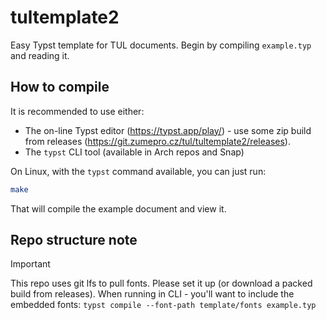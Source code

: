 # tultemplate2

Easy Typst template for TUL documents. Begin by compiling `example.typ` and reading it.

## How to compile

It is recommended to use either:
- The on-line Typst editor (https://typst.app/play/) - use some zip build from releases
  (https://git.zumepro.cz/tul/tultemplate2/releases).
- The `typst` CLI tool (available in Arch repos and Snap)

On Linux, with the `typst` command available, you can just run:

```sh
make
```

That will compile the example document and view it.

## Repo structure note

> [!IMPORTANT]
> This repo uses git lfs to pull fonts. Please set it up (or download a packed build from releases).
> When running in CLI - you'll want to include the embedded fonts:
> `typst compile --font-path template/fonts example.typ`
